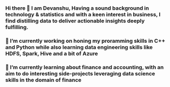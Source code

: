 ### Hi there 👋 I am Devanshu, Having a sound background in technology & statistics and with a keen interest in business, I find distilling data to deliver actionable insights deeply fulfilling.
### 🔭 I’m currently working on honing my proramming skills in C++ and Python while also learning data engineering skills like HDFS, Spark, Hive and a bit of Azure
### 🌱 I’m currently learning about finance and accounting, with an aim to do interesting side-projects leveraging data science skills in the domain of finance

<!--
**DEVANSHUK97/DEVANSHUK97** is a ✨ _special_ ✨ repository because its `README.md` (this file) appears on your GitHub profile.

Here are some ideas to get you started:

- 🔭 I’m currently working on ...
- 🌱 I’m currently learning ...
- 👯 I’m looking to collaborate on ...
- 🤔 I’m looking for help with ...
- 💬 Ask me about ...
- 📫 How to reach me: ...
- 😄 Pronouns: ...
- ⚡ Fun fact: ...
-->
